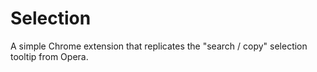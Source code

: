 # Selection

A simple Chrome extension that replicates the "search / copy" selection tooltip from Opera.

